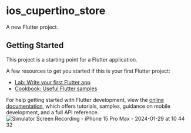# ios_cupertino_store

A new Flutter project.

## Getting Started

This project is a starting point for a Flutter application.

A few resources to get you started if this is your first Flutter project:

- [Lab: Write your first Flutter app](https://docs.flutter.dev/get-started/codelab)
- [Cookbook: Useful Flutter samples](https://docs.flutter.dev/cookbook)

For help getting started with Flutter development, view the
[online documentation](https://docs.flutter.dev/), which offers tutorials,
samples, guidance on mobile development, and a full API reference.
![Simulator Screen Recording - iPhone 15 Pro Max - 2024-01-29 at 10 44 32](https://github.com/shop2008/flutter_shop_cupertino/assets/5574867/ee65a47c-2574-4856-b990-22c92ccf9f75)

